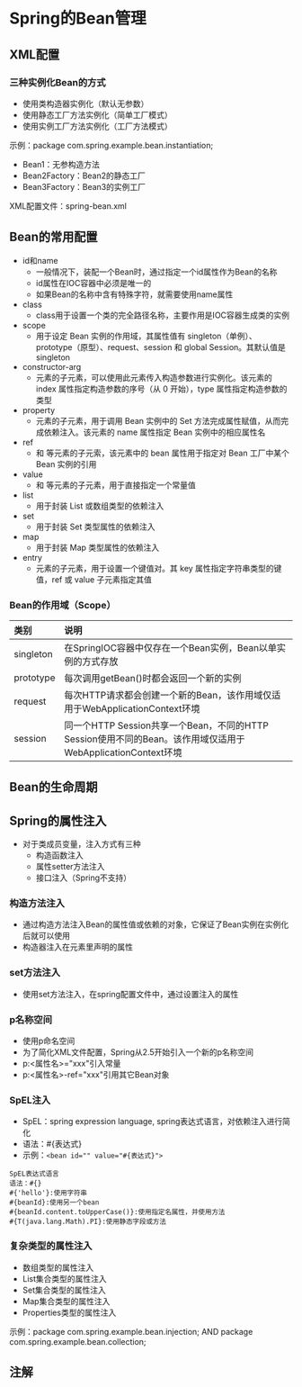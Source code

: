 # Spring的Bean管理
## XML配置
### 三种实例化Bean的方式
- 使用类构造器实例化（默认无参数）
- 使用静态工厂方法实例化（简单工厂模式）
- 使用实例工厂方法实例化（工厂方法模式）

示例：package com.spring.example.bean.instantiation;
- Bean1：无参构造方法
- Bean2Factory：Bean2的静态工厂
- Bean3Factory：Bean3的实例工厂

XML配置文件：spring-bean.xml

## Bean的常用配置
- id和name
    - 一般情况下，装配一个Bean时，通过指定一个id属性作为Bean的名称
    - id属性在IOC容器中必须是唯一的
    - 如果Bean的名称中含有特殊字符，就需要使用name属性
- class
    - class用于设置一个类的完全路径名称，主要作用是IOC容器生成类的实例
- scope
    - 用于设定 Bean 实例的作用域，其属性值有 singleton（单例）、prototype（原型）、request、session 和 global Session。其默认值是 singleton
- constructor-arg
    - <bean>元素的子元素，可以使用此元素传入构造参数进行实例化。该元素的 index 属性指定构造参数的序号（从 0 开始），type 属性指定构造参数的类型
- property
    - <bean>元素的子元素，用于调用 Bean 实例中的 Set 方法完成属性赋值，从而完成依赖注入。该元素的 name 属性指定 Bean 实例中的相应属性名
- ref
    - <property> 和 <constructor-arg> 等元素的子元索，该元素中的 bean 属性用于指定对 Bean 工厂中某个 Bean 实例的引用
- value
    - <property> 和 <constractor-arg> 等元素的子元素，用于直接指定一个常量值
- list
    - 用于封装 List 或数组类型的依赖注入
- set
    - 用于封装 Set 类型属性的依赖注入
- map
    - 用于封装 Map 类型属性的依赖注入
- entry
    - <map> 元素的子元素，用于设置一个键值对。其 key 属性指定字符串类型的键值，ref 或 value 子元素指定其值

### Bean的作用域（Scope）
|类别|说明|
|:---|:---|
|singleton|在SpringIOC容器中仅存在一个Bean实例，Bean以单实例的方式存放|
|prototype|每次调用getBean()时都会返回一个新的实例|
|request|每次HTTP请求都会创建一个新的Bean，该作用域仅适用于WebApplicationContext环境|
|session|同一个HTTP Session共享一个Bean，不同的HTTP Session使用不同的Bean。该作用域仅适用于WebApplicationContext环境|

## Bean的生命周期

## Spring的属性注入
- 对于类成员变量，注入方式有三种
    - 构造函数注入
    - 属性setter方法注入
    - 接口注入（Spring不支持）
### 构造方法注入
- 通过构造方法注入Bean的属性值或依赖的对象，它保证了Bean实例在实例化后就可以使用
- 构造器注入在<constructor-arg>元素里声明的属性
### set方法注入
- 使用set方法注入，在spring配置文件中，通过<property>设置注入的属性
### p名称空间
- 使用p命名空间
- 为了简化XML文件配置，Spring从2.5开始引入一个新的p名称空间
- p:<属性名>="xxx"引入常量
- p:<属性名>-ref="xxx"引用其它Bean对象
### SpEL注入
- SpEL：spring expression language, spring表达式语言，对依赖注入进行简化
- 语法：#{表达式}
- 示例：```<bean id="" value="#{表达式}">```

```
SpEL表达式语言
语法：#{}
#{'hello'}:使用字符串
#{beanId}:使用另一个bean
#{beanId.content.toUpperCase()}:使用指定名属性，并使用方法
#{T(java.lang.Math).PI}:使用静态字段或方法
```
### 复杂类型的属性注入
- 数组类型的属性注入
- List集合类型的属性注入
- Set集合类型的属性注入
- Map集合类型的属性注入
- Properties类型的属性注入

示例：package com.spring.example.bean.injection; AND package com.spring.example.bean.collection;

## 注解